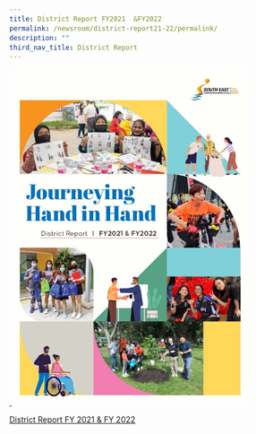 ```yaml
---
title: District Report FY2021  &FY2022
permalink: /newsroom/district-report21-22/permalink/
description: ""
third_nav_title: District Report
---
```

<a href="https://go.gov.sg/district-report-fy2021-2022">
&nbsp;<img src="/images/NewsRoom/district%20report%20cover_fy21&amp;22.jpg" style="width:auto; height:600px;">
	
	
[District Report FY 2021 &amp; FY 2022](https://go.gov.sg/district-report-fy2021-fy2022)

</a>